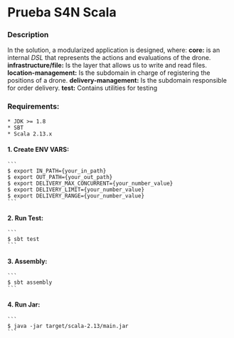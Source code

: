 # Prueba S4N Scala

### Description

In the solution, a modularized application is designed, where: 
**core:** is an internal *DSL* that represents the actions and evaluations of the drone.
**infrastructure/file:** Is the layer that allows us to write and read files.
**location-management:** Is the subdomain in charge of registering the positions of a drone.
**delivery-management:** Is the subdomain responsible for order delivery.
**test:** Contains utilities for testing

### Requirements:
    * JDK >= 1.8
    * SBT
    * Scala 2.13.x
    
#### 1. Create ENV VARS:
    ```
    $ export IN_PATH={your_in_path}
    $ export OUT_PATH={your_out_path}
    $ export DELIVERY_MAX_CONCURRENT={your_number_value}
    $ export DELIVERY_LIMIT={your_number_value}
    $ export DELIVERY_RANGE={your_number_value}
    ```
   
#### 2. Run Test:
    ```
    $ sbt test
    ```

#### 3. Assembly:
    ```
    $ sbt assembly
    ```
 
#### 4. Run Jar:
    ```
    $ java -jar target/scala-2.13/main.jar
    ```
   